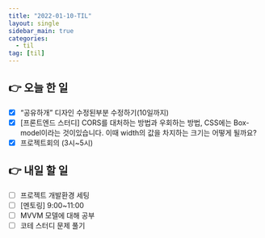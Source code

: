 ```yaml
---
title: "2022-01-10-TIL"
layout: single
sidebar_main: true
categories: 
  - til
tag: [til]
---
```


## 👉 오늘 한 일

- [x]  “공유하개” 디자인 수정된부분 수정하기(10일까지)
- [x]  [프론트엔드 스터디] CORS를 대처하는 방법과 우회하는 방법, CSS에는 Box-model이라는 것이있습니다. 이때 width의 값을 차지하는 크기는 어떻게 될까요?
- [x]  프로젝트회의 (3시~5시)

## 👉 내일 할 일

- [ ]  프로젝트 개발환경 세팅
- [ ]  [멘토링] 9:00~11:00
- [ ]  MVVM 모델에 대해 공부
- [ ]  코테 스터디 문제 풀기

<br /><br /><br /><br />
